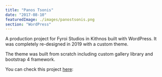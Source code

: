 ```yaml
---
title: "Panos Tsonis"
date: "2017-08-10"
featuredImage: ./images/panostsonis.png
section: "WordPress"
---
```


A production project for Fyroi Studios in Kithnos built with WordPress. It was completely re-designed in 2019 with a custom theme.

The theme was built from scratch including custom gallery library and bootstrap 4 framework.

You can check this project [here](https://kithnosrooms.gr): 
